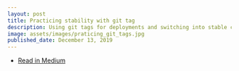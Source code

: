 ```yaml
---
layout: post
title: Practicing stability with git tag
description: Using git tags for deployments and switching into stable codes.
image: assets/images/praticing_git_tags.jpg
published_date: December 13, 2019
---
```


<ul class="actions small">
  <li><a href="https://kelishrestha.medium.com/practicing-stability-with-git-tag-77b21e22db43" class="button special fit icon fa-book">Read in Medium</a></li>
</ul>
